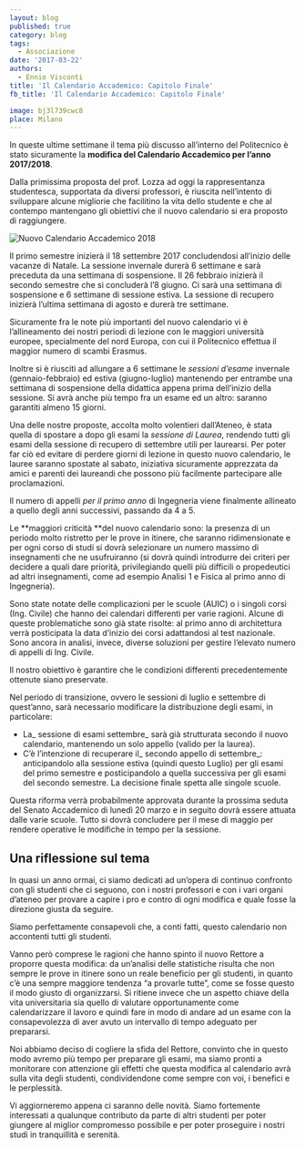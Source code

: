 ```yaml
---
layout: blog
published: true
category: blog
tags:
  - Associazione
date: '2017-03-22'
authors:
  - Ennio Visconti
title: 'Il Calendario Accademico: Capitolo Finale'
fb_title: 'Il Calendario Accademico: Capitolo Finale'

image: bj3l739cwc8
place: Milano
---
```


In queste ultime settimane il tema più discusso all’interno del Politecnico è stato sicuramente la **modifica del Calendario Accademico per l’anno 2017/2018**.

Dalla primissima proposta del prof. Lozza ad oggi la rappresentanza studentesca, supportata da diversi professori, è riuscita nell’intento di sviluppare alcune migliorie che facilitino la vita dello studente e che al contempo mantengano gli obiettivi che il nuovo calendario si era proposto di raggiungere.

![Nuovo Calendario Accademico 2018](https://svoltastudenti.it/wp-content/uploads/Nuovo-Calendario-Accademico-2018.jpg)

Il primo semestre inizierà il 18 settembre 2017 concludendosi all’inizio delle vacanze di Natale. La sessione invernale durerà 6 settimane e sarà preceduta da una settimana di sospensione. Il 26 febbraio inizierà il secondo semestre che si concluderà l’8 giugno. Ci sarà una settimana di sospensione e 6 settimane di sessione estiva. La sessione di recupero inizierà l’ultima settimana di agosto e durerà tre settimane.

Sicuramente fra le note più importanti del nuovo calendario vi è l’allineamento dei nostri periodi di lezione con le maggiori università europee, specialmente del nord Europa, con cui il Politecnico effettua il maggior numero di scambi Erasmus.

Inoltre si è riusciti ad allungare a 6 settimane le _sessioni d’esame_ invernale (gennaio-febbraio) ed estiva (giugno-luglio) mantenendo per entrambe una settimana di sospensione della didattica appena prima dell’inizio della sessione. Si avrà anche più tempo fra un esame ed un altro: saranno garantiti almeno 15 giorni.

Una delle nostre proposte, accolta molto volentieri dall’Ateneo, è stata quella di spostare a dopo gli esami la _sessione di Laurea_, rendendo tutti gli esami della sessione di recupero di settembre utili per laurearsi. Per poter far ciò ed evitare di perdere giorni di lezione in questo nuovo calendario, le lauree saranno spostate al sabato, iniziativa sicuramente apprezzata da amici e parenti dei laureandi che possono più facilmente partecipare alle proclamazioni.

Il numero di appelli _per il primo anno_ di Ingegneria viene finalmente allineato a quello degli anni successivi, passando da 4 a 5.

Le **maggiori criticità **del nuovo calendario sono: la presenza di un periodo molto ristretto per le prove in itinere, che saranno ridimensionate e per ogni corso di studi si dovrà selezionare un numero massimo di insegnamenti che ne usufruiranno (si dovrà quindi introdurre dei criteri per decidere a quali dare priorità, privilegiando quelli più difficili o propedeutici ad altri insegnamenti, come ad esempio Analisi 1 e Fisica al primo anno di Ingegneria).

Sono state notate delle complicazioni per le scuole (AUIC) o i singoli corsi (Ing. Civile) che hanno dei calendari differenti per varie ragioni. Alcune di queste problematiche sono già state risolte: al primo anno di architettura verrà posticipata la data d’inizio dei corsi adattandosi al test nazionale. Sono ancora in analisi, invece, diverse soluzioni per gestire l’elevato numero di appelli di Ing. Civile.

Il nostro obiettivo è garantire che le condizioni differenti precedentemente ottenute siano preservate.

Nel periodo di transizione, ovvero le sessioni di luglio e settembre di quest’anno, sarà necessario modificare la distribuzione degli esami, in particolare:

*   La_ sessione di esami settembre_ sarà già strutturata secondo il nuovo calendario, mantenendo un solo appello (valido per la laurea).
*   C’è l’intenzione di recuperare il_ secondo appello di settembre_: anticipandolo alla sessione estiva (quindi questo Luglio) per gli esami del primo semestre e posticipandolo a quella successiva per gli esami del secondo semestre. La decisione finale spetta alle singole scuole.

Questa riforma verrà probabilmente approvata durante la prossima seduta del Senato Accademico di lunedì 20 marzo e in seguito dovrà essere attuata dalle varie scuole. Tutto si dovrà concludere per il mese di maggio per rendere operative le modifiche in tempo per la sessione.

Una riflessione sul tema
------------------------

In quasi un anno ormai, ci siamo dedicati ad un’opera di continuo confronto con gli studenti che ci seguono, con i nostri professori e con i vari organi d’ateneo per provare a capire i pro e contro di ogni modifica e quale fosse la direzione giusta da seguire.

Siamo perfettamente consapevoli che, a conti fatti, questo calendario non accontenti tutti gli studenti.

Vanno però comprese le ragioni che hanno spinto il nuovo Rettore a proporre questa modifica: da un’analisi delle statistiche risulta che non sempre le prove in itinere sono un reale beneficio per gli studenti, in quanto c’è una sempre maggiore tendenza “a provarle tutte”, come se fosse questo il modo giusto di organizzarsi. Si ritiene invece che un aspetto chiave della vita universitaria sia quello di valutare opportunamente come calendarizzare il lavoro e quindi fare in modo di andare ad un esame con la consapevolezza di aver avuto un intervallo di tempo adeguato per prepararsi.

Noi abbiamo deciso di cogliere la sfida del Rettore, convinto che in questo modo avremo più tempo per preparare gli esami, ma siamo pronti a monitorare con attenzione gli effetti che questa modifica al calendario avrà sulla vita degli studenti, condividendone come sempre con voi, i benefici e le perplessità.  

Vi aggiorneremo appena ci saranno delle novità. Siamo fortemente interessati a qualunque contributo da parte di altri studenti per poter giungere al miglior compromesso possibile e per poter proseguire i nostri studi in tranquillità e serenità.
